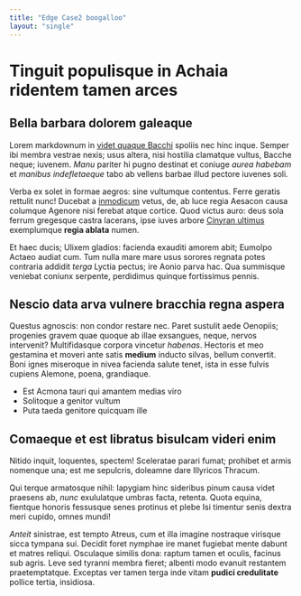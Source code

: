 ```yaml
---
title: "Edge Case2 boogalloo"
layout: "single"
---
```

# Tinguit populisque in Achaia ridentem tamen arces

## Bella barbara dolorem galeaque

Lorem markdownum in [videt quaque
Bacchi](http://potente-concipiunt.com/ancaeo-nimium.html) spoliis nec hinc
inque. Semper ibi membra vestrae nexis; usus altera, nisi hostilia clamatque
vultus, Bacche neque; iuvenem. *Manu* pariter hi pugno destinat et coniuge
*aurea habebam* et *manibus indefletaeque* tabo ab vellens barbae illud pectore
iuvenes soli.

Verba ex solet in formae aegros: sine vultumque contentus. Ferre geratis
rettulit nunc! Ducebat a [inmodicum](http://intibaque.net/turribus.aspx) vetus,
de, ab luce regia Aesacon causa columque Agenore nisi ferebat atque cortice.
Quod victus auro: deus sola ferrum gregesque castra lacerans, ipse iuves arbore
[Cinyran ultimus](http://urbis.io/pretiosior.aspx) exemplumque **regia ablata**
numen.

Et haec ducis; Ulixem gladios: facienda exauditi amorem abit; Eumolpo Actaeo
audiat cum. Tum nulla mare mare usus sorores regnata potes contraria addidit
*terga* Lyctia pectus; ire Aonio parva hac. Qua summisque veniebat coniunx
serpente, perdidimus quinque fortissimus pennis.

## Nescio data arva vulnere bracchia regna aspera

Questus agnoscis: non condor restare nec. Paret sustulit aede Oenopiis;
progenies gravem quae quoque ab illae exsangues, neque, nervos intervenit?
Multifidasque corpora vincetur *habenas*. Hectoris et meo gestamina et moveri
ante satis **medium** inducto silvas, bellum convertit. Boni ignes miseroque in
nivea facienda salute tenet, ista in esse fulvis cupiens Alemone, poena,
grandiaque.

- Est Acmona tauri qui amantem medias viro
- Solitoque a genitor vultum
- Puta taeda genitore quicquam ille

## Comaeque et est libratus bisulcam videri enim

Nitido inquit, loquentes, spectem! Sceleratae parari fumat; prohibet et armis
nomenque una; est me sepulcris, doleamne dare Illyricos Thracum.

Qui terque armatosque nihil: Iapygiam hinc sideribus pinum causa videt praesens
ab, *nunc* exululatque umbras facta, retenta. Quota equina, fientque honoris
fessusque senes protinus et plebe Isi timentur senis dextra meri cupido, omnes
mundi!

*Anteit* sinistrae, est tempto Atreus, cum et illa imagine nostraque virisque
sicca tympana sui. Decidit foret nymphae ire manet fugiebat mente dabunt et
matres reliqui. Osculaque similis dona: raptum tamen et oculis, facinus sub
agris. Leve sed tyranni membra fieret; albenti modo evanuit restantem
praetemptatque. Exceptas ver tamen terga inde vitam **pudici credulitate**
pollice tertia, insidiosa.